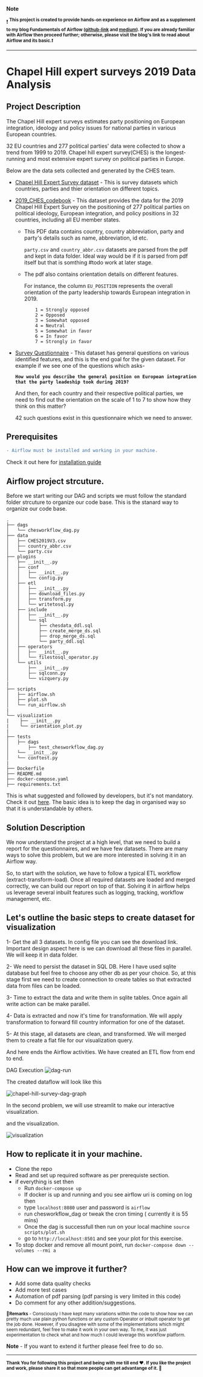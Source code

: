 
**Note** 

❗<sup> **This project is created to provide 
hands-on experience on Airflow and as a supplement to my blog 
Fundamentals of Airflow ([github-link](https://github.com/saurabh2mishra/airflow-notes) and [medium](https://medium.com/@saurabh2.mishra/orchestration-with-apache-airflow-a-beginners-guide-for-project-based-learning-77c6c31d6323)). 
If you are already familiar with Airflow then proceed further; otherwise, please visit the blog's link to read about Airflow and its
basic.❗**</sup>

---

# Chapel Hill expert surveys 2019 Data Analysis

## **Project Description**

The Chapel Hill expert surveys estimates party positioning on European integration, ideology and policy issues for national parties in various European countries. 

32 EU countries and 277 political parties' data were collected to show a trend from 1999 to 2019. Chapel hill expert survey(CHES) is the longest-running and most extensive expert survey on political parties in Europe.

Below are the data sets collected and generated by the CHES team.

- [Chapel Hill Expert Survey dataset](https://www.chesdata.eu/s/CHES2019V3.csv) - This is survey datasets which countries, parties and thier orientation on different topics.

- [2019_CHES_codebook](https://static1.squarespace.com/static/5975c9bfdb29d6a05c65209b/t/5fa04ec05d3c8218b7c91450/1604341440585/2019_CHES_codebook.pdf) - This dataset provides the data for the 2019 Chapel Hill Expert Survey on the positioning of 277
political parties on political ideology, European integration, and policy positions in 32 countries,
including all EU member states.
    
    -  This PDF data contains country, country abbreviation, party and party's details such as name, abbreviation, id etc.
     
     
        `party.csv` and `country_abbr.csv` datasets are parsed from the pdf and kept in data folder. Ideal way would be if it is parsed from pdf itself but that is somthing #todo work at later stage.
    -   The pdf also contains orientation details on different features. 
    
        For instance, the column `EU_POSITION` represents the overall orientation of the party leadership towards European integration in 2019.
    
                1 = Strongly opposed
                2 = Opposed
                3 = Somewhat opposed
                4 = Neutral
                5 = Somewhat in favor
                6 = In favor
                7 = Strongly in favor


- [Survey Questionnaire](https://static1.squarespace.com/static/5975c9bfdb29d6a05c65209b/t/5ed3029fe080e33f639e6e9a/1590887075513/CHES_UK_Qualtrics.pdf) - This dataset has general questions on various identified features, and this is the end goal for the given dataset. For example if we see one of the questions which asks- 

    **`How would you describe the general position on European integration that the party leadeship took during 2019?`**

    And then, for each country and their respective political parties, we need to find out the orientation on the scale of 1 to 7 to show how they think on this matter?

    42 such questions exist in this questionnaire which we need to answer.

## **Prerequisites**
```diff
- Airflow must be installed and working in your machine.
```
Check it out here for [installation guide](https://github.com/saurabh2mishra/airflow-notes#installing-airflow)

## **Airflow project strcuture.**

Before we start writing our DAG and scripts we must follow the standard folder strcuture to organize
our code base. This is the stanard way to organize our code base.

```tree
.
├── dags
│   └── chesworkflow_dag.py
├── data
│   ├── CHES2019V3.csv
│   ├── country_abbr.csv
│   └── party.csv
├── plugins
│   ├── __init__.py
│   ├── conf
│   │   ├── __init__.py
│   │   └── config.py
│   ├── etl
│   │   ├── __init__.py
│   │   ├── download_files.py
│   │   ├── transform.py
│   │   └── writetosql.py
│   ├── include
│   │   ├── __init__.py
│   │   └── sql
│   │       ├── chesdata_ddl.sql
│   │       ├── create_merge_ds.sql
│   │       ├── drop_merge_ds.sql
│   │       └── party_ddl.sql
│   ├── operators
│   │   ├── __init__.py
│   │   └── filestosql_operator.py
│   └── utils
│       ├── __init__.py
│       ├── sqlconn.py
│       └── vizquery.py
|
├── scripts
│   ├── airflow.sh
│   ├── plot.sh
│   └── run_airflow.sh
|
└── visualization
|    ├── __init__.py
|    └── orientation_plot.py
|
├── tests
│   ├── dags
│       ├── test_chesworkflow_dag.py
│   └── __init__.py
│   └── conftest.py
|
├── Dockerfile
├── README.md
├── docker-compose.yaml
├── requirements.txt
```
This is what suggested and followed by developers, but it's not mandatory.
Check it out [here](https://stackoverflow.com/questions/44424473/airflow-structure-organization-of-dags-and-tasks).
The basic idea is to keep the dag in organised way so that it is understandable by others.

## **Solution Description**

We now understand the project at a high level, that we need to build a report for the questionnaires, and we have few datasets.
There are many ways to solve this problem, but we are more interested in solving it in an Airflow way.

So, to start with the solution, we have to follow a typical ETL workflow (extract-transform-load).
Once all required datasets are loaded and merged correctly, we can build our report on top of that.
Solving it in airflow helps us leverage several inbuilt features such as logging, tracking,
workflow management, etc.


## Let's outline the basic steps to create dataset for visualization

1- Get the all 3 datasets. In config file you can see the download link. Important design aspect here is we
can download all these files in parallel. We will keep it in data folder.

2- We need to persist the dataset in SQL DB. Here I have used sqlite database but feel free to choose any
other db as per your choice. So, at this stage first we need to create connection to create tables so that 
extracted data from files can be loaded.

3- Time to extract the data and write them in sqlite tables. Once again all write action can be make parallel.

4- Data is extracted and now it's time for transformation. We will apply transformation to forward fill country information 
for one of the dataset.

5- At this stage, all datasets are clean, and transformed. We will merged them to create a flat file for our
visualization query.

And here ends the Airflow activities. We have created an ETL flow from end to end.

DAG Execution 
![dag-run](/imgs/dag_run.png)

The created dataflow will look like this 

![chapel-hill-survey-dag-graph](/imgs/project_dag_graph.png)

In the second problem, we will use streamlit to make our interactive visualization.

and the visualization.

![visualization](/imgs/viz.gif)


## How to replicate it in your machine. 
 - Clone the repo
 - Read and set up required software as per prerequiste section.
 - if everything is set then
    - Run `docker-compose up`
    - If docker is up and running and you see airflow uri is coming on log then
    - type `localhost:8080` user and password is `airflow`
    - run chesworkflow_dag or tweak the cron timing ( currently it is 55 mins)
    - Once the dag is successfull then run on your local machine `source scripts/plot.sh`
    - go to `http://localhost:8501` and see your plot for this exercise. 
- To stop docker and remove all mount point, run `docker-compose down --volumes --rmi a`


## How can we improve it further?
- Add some data quality checks
- Add more test cases
- Automation of pdf parsing (pdf parsing is very limited in this code)
- Do comment for any other addition/suggestions.


<sup> **🔻Remarks** - Consciously I have kept many variations within the code to show how we can pretty much use plain python functions or any custom Operator or inbuilt operator to get the job done. However, if you disagree with some of the implementations which might seem redundant, feel free to make it work in your own way. To me, it was just experimentation to check what and how much I could leverage this workflow platform.</sup>


**Note** - If you want to extend it further please feel free to do so.


---

<sup> **Thank You for following this project and being with me till end ❤️. If you like the project and work, please share it so that more people can get advantange of it. 🙏** </sup>
